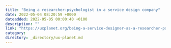 ```yaml
---
title: "Being a researcher-psychologist in a service design company"
date: 2022-05-04 08:20:59 +0000
dateadded: 2022-05-05 00:00:40 +0100
description: ""
link: "https://uxplanet.org/being-a-service-designer-as-a-researcher-psychologist-d42a342107a8?source=rss----819cc2aaeee0---4"
category:
directory: _directory/ux-planet.md
---
```

